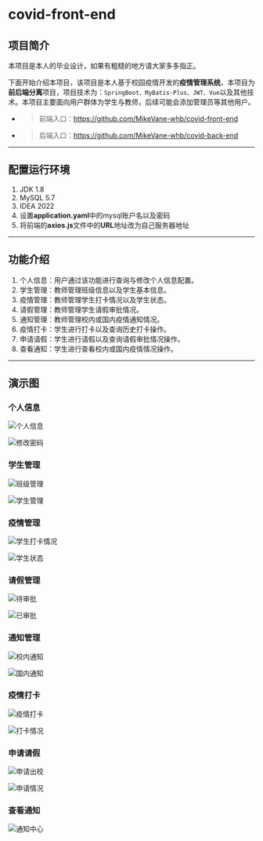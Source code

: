 # covid-front-end

## 项目简介

本项目是本人的毕业设计，如果有粗糙的地方请大家多多指正。

下面开始介绍本项目，该项目是本人基于校园疫情开发的**疫情管理系统**，本项目为**前后端分离**项目，项目技术为：`SpringBoot、MyBatis-Plus、JWT、Vue`以及其他技术。本项目主要面向用户群体为学生与教师，后续可能会添加管理员等其他用户。

- > 前端入口：https://github.com/MikeVane-whb/covid-front-end

- > 后端入口：https://github.com/MikeVane-whb/covid-back-end

---

## 配置运行环境

1. JDK 1.8
2. MySQL 5.7
3. IDEA 2022
4. 设置**application.yaml**中的mysql账户名以及密码
5. 将前端的**axios.js**文件中的**URL**地址改为自己服务器地址

---

## 功能介绍

1. 个人信息：用户通过该功能进行查询与修改个人信息配置。
2. 学生管理：教师管理班级信息以及学生基本信息。
3. 疫情管理：教师管理学生打卡情况以及学生状态。
4. 请假管理：教师管理学生请假审批情况。
5. 通知管理：教师管理校内或国内疫情通知情况。
6. 疫情打卡：学生进行打卡以及查询历史打卡操作。
7. 申请请假：学生进行请假以及查询请假审批情况操作。
8. 查看通知：学生进行查看校内或国内疫情情况操作。

---

## 演示图

### 个人信息

![个人信息](https://mikevane.oss-cn-chengdu.aliyuncs.com/img/%E6%AF%95%E8%AE%BE/%E5%9B%BE%E7%89%87image-20230713142232107.png)

![修改密码](https://mikevane.oss-cn-chengdu.aliyuncs.com/img/%E6%AF%95%E8%AE%BE/%E5%9B%BE%E7%89%87image-20230713142300405.png)

### 学生管理

![班级管理](https://mikevane.oss-cn-chengdu.aliyuncs.com/img/%E6%AF%95%E8%AE%BE/%E5%9B%BE%E7%89%87image-20230713142349849.png)

![学生管理](https://mikevane.oss-cn-chengdu.aliyuncs.com/img/%E6%AF%95%E8%AE%BE/%E5%9B%BE%E7%89%87image-20230713142402853.png)

### 疫情管理

![学生打卡情况](https://mikevane.oss-cn-chengdu.aliyuncs.com/img/%E6%AF%95%E8%AE%BE/%E5%9B%BE%E7%89%87image-20230713142439050.png)

![学生状态](https://mikevane.oss-cn-chengdu.aliyuncs.com/img/%E6%AF%95%E8%AE%BE/%E5%9B%BE%E7%89%87image-20230713142459045.png)

### 请假管理

![待审批](https://mikevane.oss-cn-chengdu.aliyuncs.com/img/%E6%AF%95%E8%AE%BE/%E5%9B%BE%E7%89%87image-20230713142535055.png)

![已审批](https://mikevane.oss-cn-chengdu.aliyuncs.com/img/%E6%AF%95%E8%AE%BE/%E5%9B%BE%E7%89%87image-20230713142544232.png)

### 通知管理

![校内通知](https://mikevane.oss-cn-chengdu.aliyuncs.com/img/%E6%AF%95%E8%AE%BE/%E5%9B%BE%E7%89%87image-20230713142556543.png)

![国内通知](https://mikevane.oss-cn-chengdu.aliyuncs.com/img/%E6%AF%95%E8%AE%BE/%E5%9B%BE%E7%89%87image-20230713142610341.png)

### 疫情打卡

![疫情打卡](https://mikevane.oss-cn-chengdu.aliyuncs.com/img/%E6%AF%95%E8%AE%BE/%E5%9B%BE%E7%89%87image-20230713142706188.png)

![打卡情况](https://mikevane.oss-cn-chengdu.aliyuncs.com/img/%E6%AF%95%E8%AE%BE/%E5%9B%BE%E7%89%87image-20230713142722551.png)

### 申请请假

![申请出校](https://mikevane.oss-cn-chengdu.aliyuncs.com/img/%E6%AF%95%E8%AE%BE/%E5%9B%BE%E7%89%87image-20230713142739941.png)

![申请情况](https://mikevane.oss-cn-chengdu.aliyuncs.com/img/%E6%AF%95%E8%AE%BE/%E5%9B%BE%E7%89%87image-20230713142750388.png)

### 查看通知

![通知中心](https://mikevane.oss-cn-chengdu.aliyuncs.com/img/%E6%AF%95%E8%AE%BE/%E5%9B%BE%E7%89%87image-20230713142816513.png)